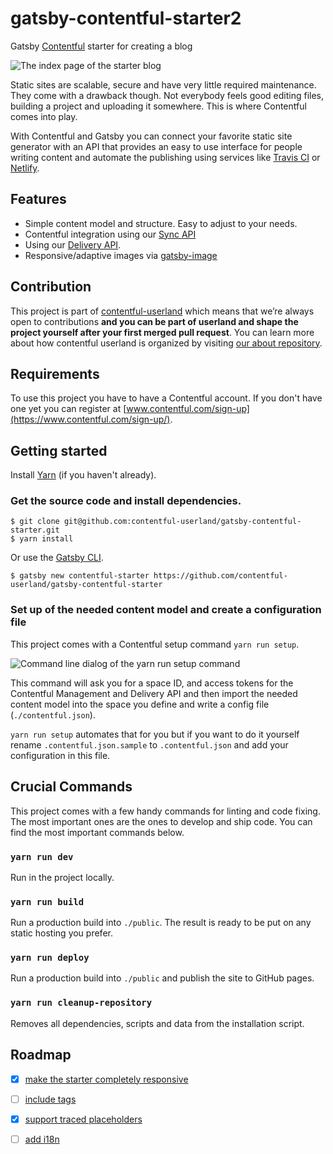 # gatsby-contentful-starter2

Gatsby [Contentful](https://www.contentful.com) starter for creating a blog

![The index page of the starter blog](https://rawgit.com/contentful-userland/gatsby-contentful-starter/master/screenshot.jpg "The index page of the starter blog")

Static sites are scalable, secure and have very little required maintenance. They come with a drawback though. Not everybody feels good editing files, building a project and uploading it somewhere. This is where Contentful comes into play.

With Contentful and Gatsby you can connect your favorite static site generator with an API that provides an easy to use interface for people writing content and automate the publishing using services like [Travis CI](https://travis-ci.org/) or [Netlify](https://www.netlify.com/).

## Features

* Simple content model and structure. Easy to adjust to your needs.
* Contentful integration using our [Sync API](https://www.contentful.com/developers/docs/references/content-delivery-api/#/reference/synchronization/initial-synchronization-of-entries-of-a-specific-content-type)
* Using our [Delivery API](https://www.contentful.com/developers/docs/references/content-delivery-api/).
* Responsive/adaptive images via [gatsby-image](https://www.gatsbyjs.org/packages/gatsby-image/)

## Contribution

This project is part of [contentful-userland](https://github.com/contentful-userland) which means that we’re always open to contributions **and you can be part of userland and shape the project yourself after your first merged pull request**. You can learn more about how contentful userland is organized by visiting [our about repository](https://github.com/contentful-userland/about).

## Requirements

To use this project you have to have a Contentful account. If you don't have one yet you can register at [www.contentful.com/sign-up](https://www.contentful.com/sign-up/).

## Getting started

Install [Yarn](https://yarnpkg.com/en/docs/install) (if you haven't already).

### Get the source code and install dependencies.

```
$ git clone git@github.com:contentful-userland/gatsby-contentful-starter.git
$ yarn install
```

Or use the [Gatsby CLI](https://www.npmjs.com/package/gatsby-cli).

```
$ gatsby new contentful-starter https://github.com/contentful-userland/gatsby-contentful-starter
```

### Set up of the needed content model and create a configuration file

This project comes with a Contentful setup command `yarn run setup`.

![Command line dialog of the yarn run setup command](https://rawgit.com/contentful-userland/gatsby-contentful-starter/master/setup.jpg "Command line dialog of the yarn run setup command")

This command will ask you for a space ID, and access tokens for the Contentful Management and Delivery API and then import the needed content model into the space you define and write a config file (`./contentful.json`).

`yarn run setup` automates that for you but if you want to do it yourself rename `.contentful.json.sample` to `.contentful.json` and add your configuration in this file.

## Crucial Commands

This project comes with a few handy commands for linting and code fixing. The most important ones are the ones to develop and ship code. You can find the most important commands below.

### `yarn run dev`

Run in the project locally.

### `yarn run build`

Run a production build into `./public`. The result is ready to be put on any static hosting you prefer.

### `yarn run deploy`

Run a production build into `./public` and publish the site to GitHub pages.

### `yarn run cleanup-repository`

Removes all dependencies, scripts and data from the installation script.

## Roadmap

- [x] [make the starter completely responsive](https://github.com/contentful-userland/gatsby-contentful-starter/issues/2)
- [ ] [include tags](https://github.com/contentful-userland/gatsby-contentful-starter/issues/3)
- [x] [support traced placeholders](https://github.com/contentful-userland/gatsby-contentful-starter/issues/4)
- [ ] [add i18n](https://github.com/contentful-userland/gatsby-contentful-starter/issues/6)

